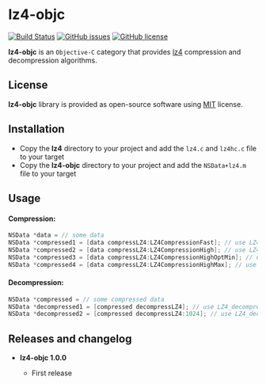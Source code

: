 # lz4-objc


[![Build Status](https://travis-ci.org/fingltd/lz4-objc.svg?branch=master)](https://travis-ci.org/fingltd/lz4-objc)
[![GitHub issues](https://img.shields.io/github/issues/fingltd/lz4-objc.svg)](https://github.com/fingltd/lz4-objc/issues)
[![GitHub license](https://img.shields.io/badge/license-MIT-blue.svg)](https://opensource.org/licenses/MIT)

**lz4-objc** is an `Objective-C` category that provides [lz4](https://github.com/lz4/lz4) compression and decompression algorithms.

## License

**lz4-objc** library is provided as open-source software using [MIT](https://opensource.org/licenses/MIT) license.

## Installation

* Copy the **lz4** directory to your project and add the `lz4.c` and `lz4hc.c` file to your target
* Copy the **lz4-objc** directory to your project and add the `NSData+lz4.m` file to your target

## Usage

#### Compression:

```objective-c
NSData *data = // some data
NSData *compressed1 = [data compressLZ4:LZ4CompressionFast]; // use LZ4_compress_default
NSData *compressed2 = [data compressLZ4:LZ4CompressionHigh]; // use LZ4_compress_HC with LZ4HC_CLEVEL_DEFAULT
NSData *compressed3 = [data compressLZ4:LZ4CompressionHighOptMin]; // use LZ4_compress_HC with LZ4HC_CLEVEL_OPT_MIN
NSData *compressed4 = [data compressLZ4:LZ4CompressionHighMax]; // use LZ4_compress_HC with LZ4HC_CLEVEL_MAX
```

#### Decompression:

```objective-c
NSData *compressed = // some compressed data
NSData *decompressed1 = [compressed decompressLZ4]; // use LZ4_decompress_safe with a predefined buffer size
NSData *decompressed2 = [compressed decompressLZ4:1024]; // use LZ4_decompress_safe with a provided buffer size
```

## Releases and changelog

* **lz4-objc 1.0.0**

    * First release